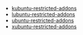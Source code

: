 * [kubuntu-restricted-addons](https://packages.ubuntu.com/bionic/kubuntu-restricted-addons)
* [lubuntu-restricted-addons](https://packages.ubuntu.com/bionic/lubuntu-restricted-addons)
* [ubuntu-restricted-addons](https://packages.ubuntu.com/bionic/ubuntu-restricted-addons)
* [xubuntu-restricted-addons](https://packages.ubuntu.com/bionic/xubuntu-restricted-addons)
